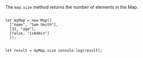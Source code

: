 The `map.size` method
returns the number of
elements in the Map.

<Editor lang="javascript">
<code>
let myMap = new Map([
  ["name", "Sam Smith"],
  [32, "age"],
  [false, "isAdmin"]
  ]);

let result = myMap.size
console.log(result);
</code>
</Editor>